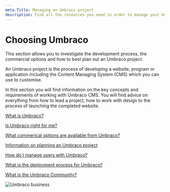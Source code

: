 ```yaml
---
meta.Title: Managing an Umbraco project
description: Find all the resources you need in order to manage your Umbraco project.
---
```


# Choosing Umbraco

This section allows you to investigate the development process, the commercial options and how to best plan out an Umbraco project.

An Umbraco project is the process of developing a website, program or application including the Content Managing System (CMS) which you can use to customise.

In this section you will find information on the key concepts and requirements of working with Umbraco CMS. You will find advice on everything from how to lead a project, how to work with design to the process of launching the completed website.

[What is Umbraco?](https://umbraco.com/products/umbraco-cms)

[Is Umbraco right for me?](https://umbraco.com/why-choose-umbraco/)

[What commerical options are available from Umbraco?](https://umbraco.com/products/)

[Information on planning an Umbraco project](../umbraco-cms/fundamentals/setup/requirements.md)

[How do I manage users with Umbraco?](../umbraco-cms/fundamentals/data/users.md)

[What is the deployment process for Umbraco?](../umbraco-cloud/deployment/)

[What is the Umbraco Community?](https://community.umbraco.com)

![Umbraco business](images/Documentation\_blogpost\_styleguide\_b.png)
